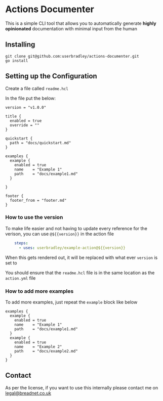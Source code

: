 # Actions Documenter

This is a simple CLI tool that allows you to automatically generate **highly opinionated** documentation with 
minimal input from the human

## Installing

```shell
git clone git@github.com:userbradley/actions-documenter.git
go install
```

## Setting up the Configuration

Create a file called `readme.hcl`

In the file put the below:

```hcl
version = "v1.0.0"

title {
  enabled = true
  override = ""
}

quickstart {
  path = "docs/quickstart.md"
}

examples {
  example {
    enabled = true
    name    = "Example 1"
    path    = "docs/example1.md"
  }

}

footer {
  footer_from = "footer.md"
}
```

### How to use the version

To make life easier and not having to update every reference for the verison, you can use `@${{version}}` in the action file

```yaml
    steps:
      - uses: userbradley/example-action@${{version}}
```

When this gets rendered out, it will be replaced with what ever `version` is set to

You should ensure that the `readme.hcl` file is in the same location as the `action.yml` file

### How to add more examples

To add more examples, just repeat the `example` block like below

```hcl
examples {
  example {
    enabled = true
    name    = "Example 1"
    path    = "docs/example1.md"
  }
  example {
    enabled = true
    name    = "Example 2"
    path    = "docs/example2.md"
  }
}
```

## Contact

As per the license, if you want to use this internally please contact me on [legal@breadnet.co.uk](mailto:legal@breadnet.co.uk)
